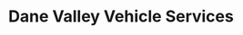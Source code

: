 ---
title: "Dane Valley Vehicle Services"
url: /broadstairs/dane-valley-vehicle-services/
shop: car repair
---